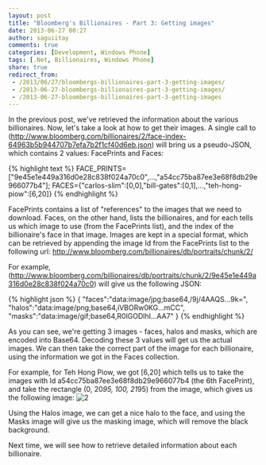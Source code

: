 ```yaml
---
layout: post
title: "Bloomberg's Billionaires - Part 3: Getting images"
date: 2013-06-27 00:27
author: saguiitay
comments: true
categories: [Development, Windows Phone]
tags: [.Net, Billionaires, Windows Phone]
share: true
redirect_from:
 - /2013/06/27/bloombergs-billionaires-part-3-getting-images/
 - /2013-06-27-bloombergs-billionaires-part-3-getting-images/
 - /2013-06-27-bloombergs-billionaires-part-3-getting-images
---
```

In the previous post, we've retrieved the information about the various billionaires. Now, let's take a look at how to get their images.
A single call to (http://www.bloomberg.com/billionaires/2/face-index-64963b5b944707b7efa7b2f1cf40d6eb.json) will bring us a pseudo-JSON,
which contains 2 values: FacePrints and Faces:

{% highlight text %}
    FACE_PRINTS=["9e45e1e449a316d0e28c838f024a70c0",...,"a54cc75ba87ee3e68f8db29e966077b4"];
    FACES={"carlos-slim":[0,0],"bill-gates":[0,1],...,"teh-hong-piow":[6,20]}
{% endhighlight %}

FacePrints contains a list of "references" to the images that we need to download. Faces, on the other hand, lists the billionaires,
and for each tells us which image to use (from the FacePrints list), and the index of the billionaire's face in that image.
Images are kept in a special format, which can be retrieved by appending the image Id from the FacePrints list to the following url: http://www.bloomberg.com/billionaires/db/portraits/chunk/2/

For example, (http://www.bloomberg.com/billionaires/db/portraits/chunk/2/9e45e1e449a316d0e28c838f024a70c0) will give us the following JSON:

{% highlight json %}
{
    "faces":"data:image/jpg;base64,/9j/4AAQS...9k=",
    "halos":"data:image/png;base64,iVBORw0KG...mCC",
    "masks":"data:image/gif;base64,R0lGODlhI...AA7"
}
{% endhighlight %}

As you can see, we're getting 3 images - faces, halos and masks, which are encoded into Base64. Decoding these 3 values will get us the
actual images. We can then take the correct part of the image for each billionaire, using the information we got in the Faces collection.

For example, for Teh Hong Piow, we got [6,20] which tells us to take the images with Id a54cc75ba87ee3e68f8db29e966077b4 (the 6th FacePrint),
and take the rectangle (0, 20*95, 100, 21*95) from the image, which gives us the following image: ![2]({{site.url}}/images/2.png)

Using the Halos image, we can get a nice halo to the face, and using the Masks image will give us the masking image, which will remove the black background.

Next time, we will see how to retrieve detailed information about each billionaire.
